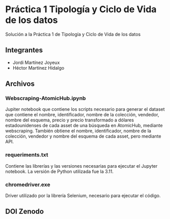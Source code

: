 # Práctica 1 Tipología y Ciclo de Vida de los datos
Solución a la Práctica 1 de Tipología y Ciclo de Vida de los datos

## Integrantes
* Jordi Martínez Joyeux
* Héctor Martínez Hidalgo


## Archivos

### Webscraping-AtomicHub.ipynb

Jupiter notebook que contiene los scripts necesario para generar el dataset que contiene el nombre, identificador, nombre de la colección, vendedor, nombre del esquema, precio y precio transformado a dólares estadounidenses de cada asset de una búsqueda en AtomicHub, mediante webscraping.
También obtiene el nombre, identificador, nombre de la colección, vendedor y nombre del esquema de cada asset, pero mediante API.

### requeriments.txt

Contiene las librerías y las versiones necesarias para ejecutar el Jupyter notebook.
La versión de Python utilizada fue la 3.11.

### chromedriver.exe

Driver utilizado por la librería Selenium, necesario para ejecutar el código.

## DOI Zenodo
